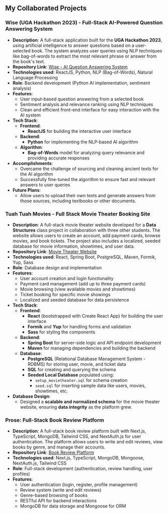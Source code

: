 ## My Collaborated Projects

### Wise (UGA Hackathon 2023) - Full-Stack AI-Powered Question Answering System
- **Description**: A full-stack application built for the **UGA Hackathon 2023**, using artificial intelligence to answer questions based on a user-selected book. The system analyzes user queries using NLP techniques like bag-of-words to extract the most relevant phrase or answer from the book's text.
- **Repository Link**: [Wise - AI Question Answering System](https://github.com/yourusername/wise)
- **Technologies used**: ReactJS, Python, NLP (Bag-of-Words), Natural Language Processing
- **Role**: Backend development (Python AI implementation, sentiment analysis)
- **Features**:
    - User input-based question answering from a selected book
    - Sentiment analysis and relevance ranking using NLP techniques
    - Clean and efficient front-end interface for easy interaction with the AI system
- **Tech Stack**:
    - **Frontend**:
        - **ReactJS** for building the interactive user interface
    - **Backend**:
        - **Python** for implementing the NLP-based AI algorithm
    - **Algorithm**:
        - **Bag-of-Words** model for analyzing query relevance and providing accurate responses
- **Accomplishments**:
    - Overcame the challenge of sourcing and cleaning ancient texts for the AI algorithm
    - Successfully fine-tuned the algorithm to ensure fast and relevant answers to user queries
- **Future Plans**:
    - Allow users to upload their own texts and generate answers from those sources, including textbooks or other documents.


### Tuah Tuah Movies - Full Stack Movie Theater Booking Site
- **Description**: A full-stack movie theater website developed for a **Data Structures** class project in collaboration with three other students. The website allows users to create an account, add payment cards, browse movies, and book tickets. The project also includes a localized, seeded database for movie information, showtimes, and user data.
- **Repository Link**: [Movie Theater Website](https://github.com/fchowdhury0/tuah-tuah-movies)
- **Technologies used**: React, Spring Boot, PostgreSQL, Maven, Formik, Yup, Sass
- **Role**: Database design and implementation
- **Features**:
    - User account creation and login functionality
    - Payment card management (add up to three payment cards)
    - Movie browsing (view available movies and showtimes)
    - Ticket booking for specific movie showings
    - Localized and seeded database for data persistence
- **Tech Stack**:
    - **Frontend**:
        - **React** (bootstrapped with Create React App) for building the user interface
        - **Formik** and **Yup** for handling forms and validation
        - **Sass** for styling the components
    - **Backend**:
        - **Spring Boot** for server-side logic and API endpoint development
        - **Maven** for managing dependencies and building the backend
    - **Database**:
        - **PostgreSQL** (Relational Database Management System - RDBMS) for storing user, movie, and ticket data
        - **SQL** for creating and querying the schema
        - **Seeded Local Database** populated using:
            - `setup_movietheater.sql` for schema creation
            - `seed.sql` for inserting sample data like users, movies, showtimes, etc.
- **Database Design**:
    - Designed a **scalable and normalized schema** for the movie theater website, ensuring **data integrity** as the platform grew.


### Prose: Full-Stack Book Review Platform
- **Description**: A full-stack book review platform built with Next.js, TypeScript, MongoDB, Tailwind CSS, and NextAuth.js for user authentication. The platform allows users to write and edit reviews, view books by genre, and manage their accounts.
- **Repository Link**: [Book Review Platform](https://github.com/IvanC314/Prose)
- **Technologies used**: Next.js, TypeScript, MongoDB, Mongoose, NextAuth.js, Tailwind CSS
- **Role**: Full-stack development (authentication, review handling, user profiles)
- **Features**:
    - User authentication (login, register, profile management)
    - Review system (write and edit reviews)
    - Genre-based browsing of books
    - RESTful API for backend interactions
    - MongoDB for data storage and Mongoose for ORM

<!--
**fchowdhury0/fchowdhury0** is a ✨ _special_ ✨ repository because its `README.md` (this file) appears on your GitHub profile.

Here are some ideas to get you started:

- 🔭 I’m currently working on ...
- 🌱 I’m currently learning ...
- 👯 I’m looking to collaborate on ...
- 🤔 I’m looking for help with ...
- 💬 Ask me about ...
- 📫 How to reach me: ...
- 😄 Pronouns: ...
- ⚡ Fun fact: ...
-->
